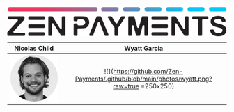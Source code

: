 <img src="https://github.com/Zen-Payments/.github/blob/main/photos/logo.svg?raw=true" alt="Zen Payments Logo" style="display: block; margin: 0 auto;">

Nicolas Child                                                                    |  Wyatt Garcia
:-------------------------------------------------------------------------------:|:--------------------------------------------------------------------------------:
![](https://github.com/Zen-Payments/.github/blob/main/photos/nick.png?raw=true)  |  ![](https://github.com/Zen-Payments/.github/blob/main/photos/wyatt.png?raw=true =250x250)

